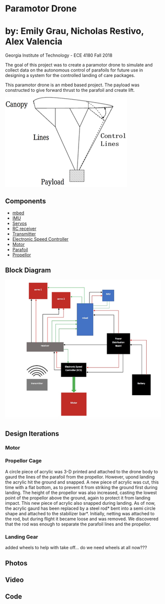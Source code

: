 # Paramotor Drone
# by: Emily Grau, Nicholas Restivo, Alex Valencia 
Georgia Institute of Technology - ECE 4180 Fall 2018

The goal of this project was to create a paramotor drone to simulate and collect data on the autonomous control of parafoils for future use in designing a system for the controlled landing of care packages.  

This paramotor drone is an mbed based project.  The payload was constructed to give forward thrust to the parafoil and create lift.

![alt text](https://github.com/emilygrau/Paramotor-Drone/blob/master/images/parafoil%20diagram.png?raw=true)

## Components
- [mbed](https://os.mbed.com/platforms/mbed-LPC1768)
- [IMU](https://www.sparkfun.com/products/13284)
- [Servos](http://www.towerpro.com.tw/product/mg996r/) 
- [RC receiver](https://hobbyking.com/en_us/turnigy-9x-2-4ghz-8ch-receiver-v2.html?___store=en_u)
- [Transmitter](https://hobbyking.com/en_us/turnigy-9x-9ch-transmitter-w-module-ia8-receiver-mode-2-afdhs-2a-system.html?___store=en_us)
- [Electronic Speed Controller](https://hobbyking.com/en_us/hobby-king-30a-esc-3a-ubec.html?___store=en_us)
- [Motor](https://hobbyking.com/en_us/turnigy-l2215j-900-brushless-motor-200w.html?___store=en_us)
- [Parafoil](https://www.amazon.com/Besra-Parachute-Parafoil-Kitesurfing-Training/dp/B07CXRHNGF/ref=sr_1_3?ie=UTF8&qid=1544071182&sr=8-3&keywords=2.5m+parafoil+kite)
- [Propellor](https://hobbyking.com/en_us/carbon-fiber-propeller-12x6-black-cw-ccw-2pcs.html?___store=en_us)


## Block Diagram
![alt text](https://github.com/emilygrau/Paramotor-Drone/blob/master/images/Flow%20diagram.jpeg?raw=true)

## Design Iterations

### Motor

### Propellor Cage
A circle piece of acrylic was 3-D printed and attached to the drone body to gaurd the lines of the parafoil from the propellor.  However, upond landing the acrylic hit the ground and snapped.  A new piece of acrylic was cut, this time with a flat bottom, as to prevent it from striking the ground first during landing.  The height of the propellor was also increased, casting the lowest point of the propellor above the ground, again to protect it from landing impact.  This new piece of acrylic also snapped during landing.  As of now, the acrylic gaurd has been replaced by a steel rod* bent into a semi circle shape and attached to the stabilizer bar*.  Initially, netting was attached to the rod, but during flight it became loose and was removed.  We discovered that the rod was enough to separate the parafoil lines and the propellor. 

### Landing Gear 
added wheels to help with take off... do we need wheels at all now??? 



## Photos

## Video

## Code 
